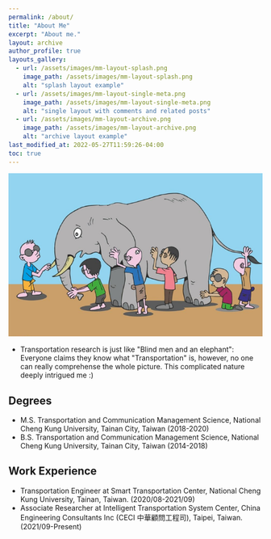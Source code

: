 ```yaml
---
permalink: /about/
title: "About Me"
excerpt: "About me."
layout: archive
author_profile: true
layouts_gallery:
  - url: /assets/images/mm-layout-splash.png
    image_path: /assets/images/mm-layout-splash.png
    alt: "splash layout example"
  - url: /assets/images/mm-layout-single-meta.png
    image_path: /assets/images/mm-layout-single-meta.png
    alt: "single layout with comments and related posts"
  - url: /assets/images/mm-layout-archive.png
    image_path: /assets/images/mm-layout-archive.png
    alt: "archive layout example"
last_modified_at: 2022-05-27T11:59:26-04:00
toc: true
---
```


![blindAndElephant](../assets/images/blind-men-and-elephant.png)
* Transportation research is just like "Blind men and an elephant": Everyone claims they know what "Transportation" is, however, no one can really comprehense the whole picture.
This complicated nature deeply intrigued me :) 


## Degrees
* M.S. Transportation and Communication Management Science, National Cheng Kung University, Tainan City, Taiwan (2018-2020)
* B.S. Transportation and Communication Management Science, National Cheng Kung University, Tainan City, Taiwan (2014-2018)

## Work Experience
* Transportation Engineer at Smart Transportation Center, National Cheng Kung University, Tainan, Taiwan. (2020/08-2021/09)
* Associate Researcher at Intelligent Transportation System Center, China Engineering Consultants Inc (CECI 中華顧問工程司), Taipei, Taiwan. (2021/09-Present)









